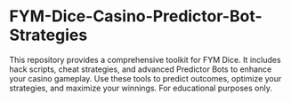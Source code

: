 # FYM-Dice-Casino-Predictor-Bot-Strategies
This repository provides a comprehensive toolkit for FYM Dice. It includes hack scripts, cheat strategies, and advanced Predictor Bots to enhance your casino gameplay. Use these tools to predict outcomes, optimize your strategies, and maximize your winnings. For educational purposes only.
